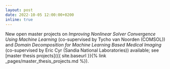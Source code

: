 ```yaml
---
layout: post
date: 2022-10-05 12:00:00+0200
inline: true
---
```


New open master projects on *Improving Nonlinear Solver Convergence Using Machine Learning* (co-supervised by Tycho van Noorden (COMSOL)) and *Domain Decomposition for Machine Learning Based Medical Imaging* (co-supervised by Eric Cyr (Sandia National Laboratories)) available; see [master thesis projects]({{ site.baseurl }}{% link _pages/master_thesis_projects.md %}).
